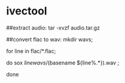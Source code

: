 # ivectool
##extract audio: 
tar -xvzf audio.tar.gz

##convert flac to wav: 
mkdir wavs; 

for line in flac/*.flac; 

 do sox $line wavs/$(basename ${line%.*}).wav ;
 
done
